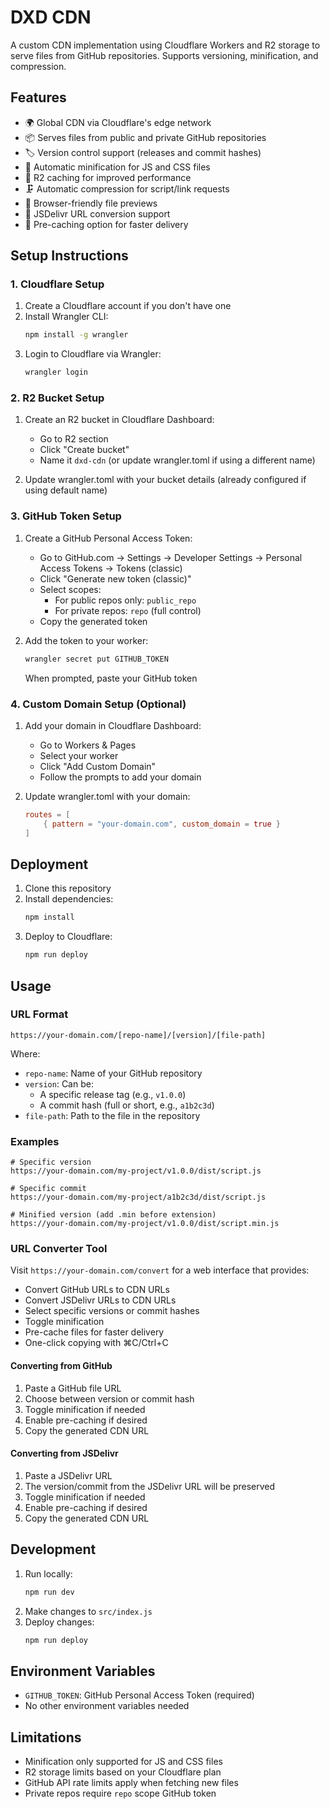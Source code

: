 # DXD CDN

A custom CDN implementation using Cloudflare Workers and R2 storage to serve files from GitHub repositories. Supports versioning, minification, and compression.

## Features

- 🌍 Global CDN via Cloudflare's edge network
- 📦 Serves files from public and private GitHub repositories
- 🏷️ Version control support (releases and commit hashes)
- 🔄 Automatic minification for JS and CSS files
- 💾 R2 caching for improved performance
- 🗜️ Automatic compression for script/link requests
- 👀 Browser-friendly file previews
- 🔄 JSDelivr URL conversion support
- 🚀 Pre-caching option for faster delivery

## Setup Instructions

### 1. Cloudflare Setup

1. Create a Cloudflare account if you don't have one
2. Install Wrangler CLI:
   ```bash
   npm install -g wrangler
   ```
3. Login to Cloudflare via Wrangler:
   ```bash
   wrangler login
   ```

### 2. R2 Bucket Setup

1. Create an R2 bucket in Cloudflare Dashboard:

   - Go to R2 section
   - Click "Create bucket"
   - Name it `dxd-cdn` (or update wrangler.toml if using a different name)

2. Update wrangler.toml with your bucket details (already configured if using default name)

### 3. GitHub Token Setup

1. Create a GitHub Personal Access Token:

   - Go to GitHub.com → Settings → Developer Settings → Personal Access Tokens → Tokens (classic)
   - Click "Generate new token (classic)"
   - Select scopes:
     - For public repos only: `public_repo`
     - For private repos: `repo` (full control)
   - Copy the generated token

2. Add the token to your worker:
   ```bash
   wrangler secret put GITHUB_TOKEN
   ```
   When prompted, paste your GitHub token

### 4. Custom Domain Setup (Optional)

1. Add your domain in Cloudflare Dashboard:

   - Go to Workers & Pages
   - Select your worker
   - Click "Add Custom Domain"
   - Follow the prompts to add your domain

2. Update wrangler.toml with your domain:
   ```toml
   routes = [
       { pattern = "your-domain.com", custom_domain = true }
   ]
   ```

## Deployment

1. Clone this repository
2. Install dependencies:
   ```bash
   npm install
   ```
3. Deploy to Cloudflare:
   ```bash
   npm run deploy
   ```

## Usage

### URL Format

```
https://your-domain.com/[repo-name]/[version]/[file-path]
```

Where:

- `repo-name`: Name of your GitHub repository
- `version`: Can be:
  - A specific release tag (e.g., `v1.0.0`)
  - A commit hash (full or short, e.g., `a1b2c3d`)
- `file-path`: Path to the file in the repository

### Examples

```
# Specific version
https://your-domain.com/my-project/v1.0.0/dist/script.js

# Specific commit
https://your-domain.com/my-project/a1b2c3d/dist/script.js

# Minified version (add .min before extension)
https://your-domain.com/my-project/v1.0.0/dist/script.min.js
```

### URL Converter Tool

Visit `https://your-domain.com/convert` for a web interface that provides:

- Convert GitHub URLs to CDN URLs
- Convert JSDelivr URLs to CDN URLs
- Select specific versions or commit hashes
- Toggle minification
- Pre-cache files for faster delivery
- One-click copying with ⌘C/Ctrl+C

#### Converting from GitHub

1. Paste a GitHub file URL
2. Choose between version or commit hash
3. Toggle minification if needed
4. Enable pre-caching if desired
5. Copy the generated CDN URL

#### Converting from JSDelivr

1. Paste a JSDelivr URL
2. The version/commit from the JSDelivr URL will be preserved
3. Toggle minification if needed
4. Enable pre-caching if desired
5. Copy the generated CDN URL

## Development

1. Run locally:
   ```bash
   npm run dev
   ```
2. Make changes to `src/index.js`
3. Deploy changes:
   ```bash
   npm run deploy
   ```

## Environment Variables

- `GITHUB_TOKEN`: GitHub Personal Access Token (required)
- No other environment variables needed

## Limitations

- Minification only supported for JS and CSS files
- R2 storage limits based on your Cloudflare plan
- GitHub API rate limits apply when fetching new files
- Private repos require `repo` scope GitHub token
